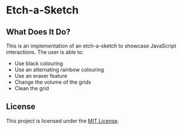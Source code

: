 # Etch-a-Sketch

## What Does It Do?
This is an implementation of an etch-a-sketch to showcase JavaScript interactions. The user is able to:
- Use black colouring
- Use an alternating rainbow colouring
- Use an eraser feature
- Change the volume of the grids
- Clean the grid

## License
This project is licensed under the [MIT License](LICENSE.md).
